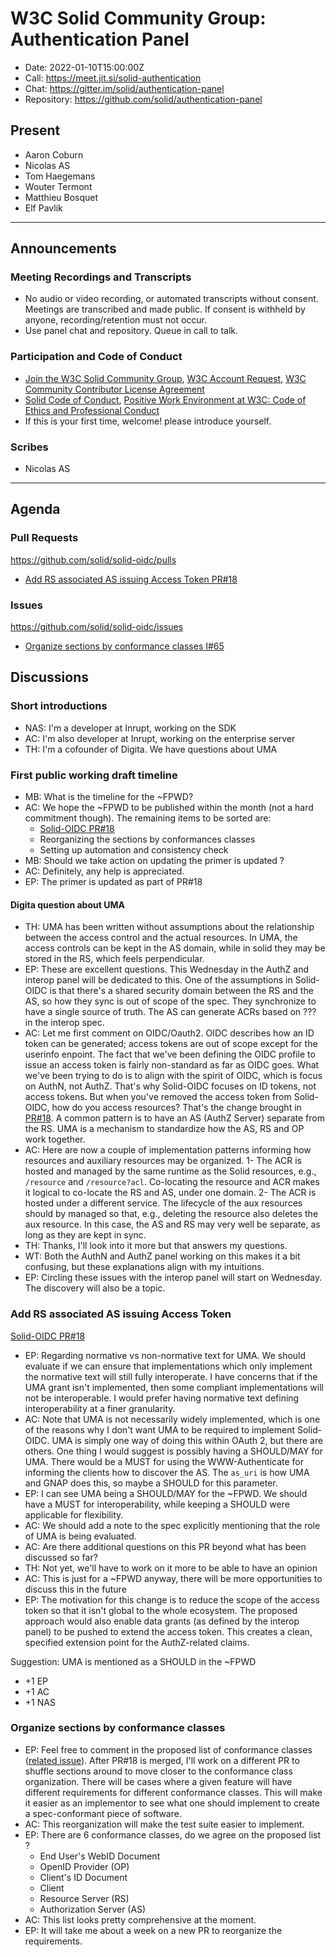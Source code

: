 # W3C Solid Community Group: Authentication Panel

* Date: 2022-01-10T15:00:00Z
* Call: https://meet.jit.si/solid-authentication
* Chat: https://gitter.im/solid/authentication-panel
* Repository: https://github.com/solid/authentication-panel


## Present
* Aaron Coburn
* Nicolas AS
* Tom Haegemans
* Wouter Termont
* Matthieu Bosquet
* Elf Pavlik

---

## Announcements

### Meeting Recordings and Transcripts
* No audio or video recording, or automated transcripts without consent. Meetings are transcribed and made public. If consent is withheld by anyone, recording/retention must not occur.
* Use panel chat and repository. Queue in call to talk.


### Participation and Code of Conduct
* [Join the W3C Solid Community Group](https://www.w3.org/community/solid/join), [W3C Account Request](http://www.w3.org/accounts/request), [W3C Community Contributor License Agreement](https://www.w3.org/community/about/agreements/cla/)
* [Solid Code of Conduct](https://github.com/solid/process/blob/master/code-of-conduct.md), [Positive Work Environment at W3C: Code of Ethics and Professional Conduct](https://github.com/solid/process/blob/master/code-of-conduct.md)
* If this is your first time, welcome! please introduce yourself.

### Scribes

* Nicolas AS

---

## Agenda

### Pull Requests
https://github.com/solid/solid-oidc/pulls

* [Add RS associated AS issuing Access Token PR#18](https://github.com/solid/solid-oidc/pull/18)

### Issues
https://github.com/solid/solid-oidc/issues

* [Organize sections by conformance classes I#65](https://github.com/solid/solid-oidc/issues/65)


## Discussions

### Short introductions

* NAS: I'm a developer at Inrupt, working on the SDK
* AC: I'm also developer at Inrupt, working on the enterprise server
* TH: I'm a cofounder of Digita. We have questions about UMA

### First public working draft timeline

* MB: What is the timeline for the ~FPWD?
* AC: We hope the ~FPWD to be published within the month (not a hard commitment though).
The remaining items to be sorted are: 
    * [Solid-OIDC PR#18](https://github.com/solid/solid-oidc/pull/18)
    * Reorganizing the sections by conformances classes
    * Setting up automation and consistency check
* MB: Should we take action on updating the primer is updated ?
* AC: Definitely, any help is appreciated.
* EP: The primer is updated as part of PR#18 

#### Digita question about UMA

* TH: UMA has been written without assumptions about the relationship between the access
control and the actual resources. In UMA, the access controls can be kept in the AS domain,
while in solid they may be stored in the RS, which feels perpendicular.
* EP: These are excellent questions. This Wednesday in the AuthZ and interop panel will be
dedicated to this. One of the assumptions in Solid-OIDC is that there's a shared security
domain between the RS and the AS, so how they sync is out of scope of the spec. They synchronize
to have a single source of truth. The AS can generate ACRs based on ??? in the interop spec.
* AC: Let me first comment on OIDC/Oauth2. OIDC describes how an ID token can be generated;
access tokens are out of scope except for the userinfo enpoint. The fact that we've been
defining the OIDC profile to issue an access token is fairly non-standard as far as OIDC goes.
What we've been trying to do is to align with the spirit of OIDC, which is focus on AuthN, not
AuthZ. That's why Solid-OIDC focuses on ID tokens, not access tokens. But when you've removed
the access token from Solid-OIDC, how do you access resources? That's the change brought
in [PR#18](https://github.com/solid/solid-oidc/pull/18). A common pattern is to have an AS
(AuthZ Server) separate from the RS. UMA is a mechanism to standardize how the AS, RS and OP
work together. 
* AC: Here are now a couple of implementation patterns informing how resources and auxiliary
resources may be organized. 1- The ACR is hosted and managed by the same runtime as the Solid
resources, e.g., `/resource` and `/resource?acl`. Co-locating the resource and ACR makes it logical
to co-locate the RS and AS, under one domain. 2- The ACR is hosted under a different service.
The lifecycle of the aux resources should by managed so that, e.g., deleting the resource also
deletes the aux resource. In this case, the AS and RS may very well be separate, as long as
they are kept in sync. 
* TH: Thanks, I'll look into it more but that answers my questions.
* WT: Both the AuthN and AuthZ panel working on this makes it a bit confusing, but these
explanations align with my intuitions.
* EP: Circling these issues with the interop panel will start on Wednesday. The discovery will also be a topic.

### Add RS associated AS issuing Access Token

[Solid-OIDC PR#18](https://github.com/solid/solid-oidc/pull/18)

* EP: Regarding normative vs non-normative text for UMA. We should evaluate if we can ensure that
implementations which only implement the normative text will still fully interoperate. I have
concerns that if the UMA grant isn't implemented, then some compliant implementations will not be
interoperable. I would prefer having normative text defining interoperability at a finer granularity.
* AC: Note that UMA is not necessarily widely implemented, which is one of the reasons why I don't
want UMA to be required to implement Solid-OIDC. UMA is simply one way of doing this within OAuth 2,
but there are others. One thing I would suggest is possibly having a SHOULD/MAY for UMA. There would
be a MUST for using the WWW-Authenticate for informing the clients how to discover the AS. The `as_uri`
is how UMA and GNAP does this, so maybe a SHOULD for this parameter.
* EP: I can see UMA being a SHOULD/MAY for the ~FPWD. We should have a MUST for interoperability, while
keeping a SHOULD were applicable for flexibility.
* AC: We should add a note to the spec explicitly mentioning that the role of UMA is being evaluated.
* AC: Are there additional questions on this PR beyond what has been discussed so far?
* TH: Not yet, we'll have to work on it more to be able to have an opinion
* AC: This is just for a ~FPWD anyway, there will be more opportunities to discuss this in the future
* EP: The motivation for this change is to reduce the scope of the access token so that it isn't global
to the whole ecosystem. The proposed approach would also enable data grants (as defined by the interop
panel) to be pushed to extend the access token. This creates a clean, specified extension point for the
AuthZ-related claims.

Suggestion: UMA is mentioned as a SHOULD in the ~FPWD
* +1 EP
* +1 AC
* +1 NAS

### Organize sections by conformance classes

* EP: Feel free to comment in the proposed list of conformance classes ([related issue](https://github.com/solid/solid-oidc/issues/65)).
After PR#18 is merged, I'll work on a different PR to shuffle sections around to move closer to the conformance class organization.
There will be cases where a given feature will have different requirements for different conformance classes. This will make it easier
as an implementor to see what one should implement to create a spec-conformant piece of software.
* AC: This reorganization will make the test suite easier to implement.
* EP: There are 6 conformance classes, do we agree on the proposed list ?
    * End User's WebID Document
    * OpenID Provider (OP)
    * Client's ID Document
    * Client
    * Resource Server (RS)
    * Authorization Server (AS) 
* AC: This list looks pretty comprehensive at the moment.
* EP: It will take me about a week on a new PR to reorganize the requirements.
